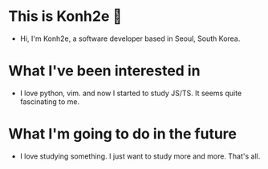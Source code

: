 # This is Konh2e 🚀
* Hi, I'm Konh2e, a software developer based in Seoul, South Korea.

# What I've been interested in 
* I love python, vim. and now I started to study JS/TS. It seems quite fascinating to me.

# What I'm going to do in the future
* I love studying something. I just want to study more and more. That's all.
